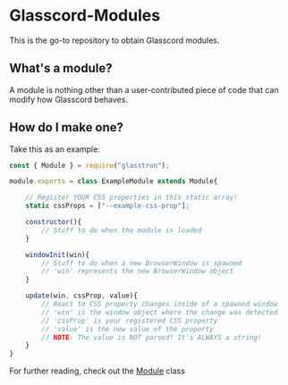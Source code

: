 # Glasscord-Modules

This is the go-to repository to obtain Glasscord modules.

## What's a module?

A module is nothing other than a user-contributed piece of code that
can modify how Glasscord behaves.

## How do I make one?

Take this as an example:
```js
const { Module } = require("glasstron");

module.exports = class ExampleModule extends Module{

	// Register YOUR CSS properties in this static array!
	static cssProps = ["--example-css-prop"];

	constructor(){
		// Stuff to do when the module is loaded
	}

	windowInit(win){
		// Stuff to do when a new BrowserWindow is spawned
		// 'win' represents the new BrowserWindow object
	}

	update(win, cssProp, value){
		// React to CSS property changes inside of a spawned window
		// 'win' is the window object where the change was detected
		// 'cssProp' is your registered CSS property
		// 'value' is the new value of the property
		// NOTE: The value is NOT parsed! It's ALWAYS a string!
	}
}
```
For further reading, check out the [Module](https://github.com/AryToNeX/Glasscord/blob/master/src/module.js) class

